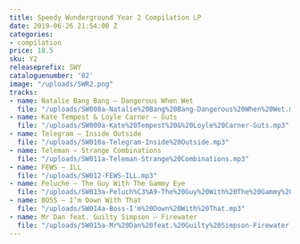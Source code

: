 ```yaml
---
title: Speedy Wunderground Year 2 Compilation LP
date: 2019-06-26 21:54:00 Z
categories:
- compilation
price: 18.5
sku: Y2
releaseprefix: SWY
cataloguenumber: '02'
image: "/uploads/SWR2.png"
tracks:
- name: Natalie Bang Bang – Dangerous When Wet
  file: "/uploads/SW008a-Natalie%20Bang%20Bang-Dangerous%20When%20Wet.mp3"
- name: Kate Tempest & Loyle Carner – Guts
  file: "/uploads/SW009a-Kate%20Tempest%20&%20Loyle%20Carner-Guts.mp3"
- name: Telegram – Inside Outside
  file: "/uploads/SW010a-Telegram-Inside%20Outside.mp3"
- name: Teleman – Strange Combinations
  file: "/uploads/SW011a-Teleman-Strange%20Combinations.mp3"
- name: FEWS – ILL
  file: "/uploads/SW012-FEWS-ILL.mp3"
- name: Peluché – The Guy With The Gammy Eye
  file: "/uploads/SW013a-Peluch%C3%A9-The%20Guy%20With%20The%20Gammy%20Eye.mp3"
- name: BOSS – I’m Down With That
  file: "/uploads/SW014a-Boss-I'm%20Down%20With%20That.mp3"
- name: Mr Dan feat. Guilty Simpson – Firewater
  file: "/uploads/SW015a-Mr%20Dan%20feat.%20Guilty%20Simpson-Firewater.mp3"
---
```


